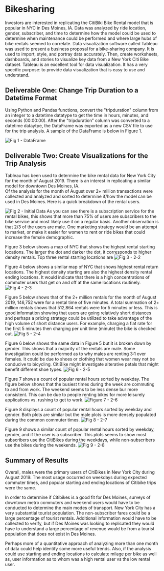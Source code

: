 # Bikesharing
Investors are interested in replicating the CitiBiki Bike Rental model that is popular in NYC in Des Moines, IA.  Data was analyzed by ride location, gender, subscriber, and time to determine how the model could be used to determine when maintenance could be performed and where large hubs of bike rentals seemed to correlate.
Data visualization software called Tableau was used to present a business proposal for a bike-sharing company. It is used to import, style, and portray data accurately. Then, create worksheets, dashboards, and stories to visualize key data from a New York Citi Bike dataset.
Tableau is an excellent tool for data visualization. It has a very specific purpose: to provide data visualization that is easy to use and understand. 

## Deliverable One: Change Trip Duration to a Datetime Format

Using Python and Pandas functions, convert the "tripduration" column from an integer to a datetime datatype to get the time in hours, minutes, and seconds (00:00:00). After the "tripduration" column was converted to a datetime dataytpe, the DataFrame was exported as a new CSV file to use for the trip analysis.  A sample of the DataFrame is below in Figure 1.

![Fig 1 - DataFrame](https://github.com/ASCHEET/Bikesharing/blob/main/Resources/Deliverable-1.png?raw=true)

## Deliverable Two: Create Visualizations for the Trip Analysis

Tableau has been used to determine the bike rental data for New York City for the month of August 2019.  There is an interest in replicating a similar model for downtown Des Moines, IA.  
Of the analysis for the month of August over 2+ million transactions were collected and analyzed and sorted to determine if/how the model can be used in Des Moines.  Here is a quick breakdown of the rental users.  


![Fig 2 - Initial Data](https://github.com/ASCHEET/Bikesharing/blob/main/Resources/2-1.png?raw=true)
As you can see there is a subscription service for the rental bikes, this shows that more than 75% of users are subscribers to the bike service and most likely use it on a regular basis.  Another observation is that 2/3 of the users are male.  One marketing strategy would be an attempt to market, or make it easier for women to rent or ride bikes that could increase the female demographic.

Figure 3 below shows a map of NYC that shows the highest rental starting locations.  The larger the dot and darker the dot, it corresponds to higher density rentals.  Top three rental starting locations are 
![Fig 3 - 2-2](https://github.com/ASCHEET/Bikesharing/blob/main/Resources/2-2.png?raw=true)

Figure 4 below shows a similar map of NYC that shows highest rental return locations.  The highest density starting are also the highest density rental ending locations.  It would indicate that there is a high concentrations of commuter users that get on and off at the same locations routinely.
![Fig 4 - 2-3](https://github.com/ASCHEET/Bikesharing/blob/main/Resources/2-3.png?raw=true)

Figure 5 below shows that of the 2+ million rentals for the month of August 2019, 146,752 were for a rental time of five minutes.  A total summation of 2+ million rentals shows that 512,864 rentals were for 5 minutes or less.  This is good information showing that users are going relatively short distances and perhaps a pricing strategy could be utilized to take advantage of the high volume of short distance users.  For example, charging a flat rate for the first 5 minutes then charging per unit time (minute) the bike is checked out.
![Fig 5 - 2-4](https://github.com/ASCHEET/Bikesharing/blob/main/Resources/2-4.png?raw=true)

Figure 6 below shows the same data in Figure 5 but it is broken down by gender.  This shows that a majority of the rentals are male.  Some investigation could be performed as to why males are renting 3:1 over females.  It could be due to shoes or clothing that women wear may not be conducive to bicycling.  CitiBike might investigate alterative petals that might benefit different shoe types.
![Fig 6 - 2-5](https://github.com/ASCHEET/Bikesharing/blob/main/Resources/2-5.png?raw=true)

Figure 7 shows a count of popular rental hours sorted by weekday.  The figure below shows that the busiest times during the week are commuting to and from work.  The weekend seems to be less dense bur more consistent.  This can be due to people renting bikes for more leisurely applications vs. rushing to get to work.
![Figure 7 - 2-6](https://github.com/ASCHEET/Bikesharing/blob/main/Resources/2-6.png?raw=true)

Figure 8 displays a count of popular rental hours sorted by weekday and gender.  Both plots are similar but the male plots is more densely populated during the common commuter times.
![Fig 8 - 2-7](https://github.com/ASCHEET/Bikesharing/blob/main/Resources/2-7.png?raw=true)

Figure 9 shows a similar count of popular rental hours sorted by weekday, gender, and if the user is a subscriber.  This plots seems to show most subscribers use the CitiBikes during the weekdays, while non-subscribers use the bikes during the weekends.
![Fig 9 - 2-8](https://github.com/ASCHEET/Bikesharing/blob/main/Resources/2-8.png?raw=true)


## Summary of Results
Overall, males were the primary users of CitiBikes in New York City during August 2019. The most usage occurred on weekdays during expected commuter times, and popular starting and ending locations of Citibike trips were the same. 

In order to determine if Citibikes is a good fit for Des Moines, surveys of downtown metro commuters and weekend users would have to be conducted to determine the main modes of transport. New York City has a very substantial tourist population.  The non-subscriber fares could be a large percentage of tourist rentals.  Additional information would have to be collected to verify, but if Des Moines was looking to replicated they would have to understand a large percentage of revenue would be from a tourist population that does not exist in Des Moines.

Perhaps more of a quantitative approach of analyzing more than one month of data could help identify some more useful trends.  Also, if the analysis could use starting and ending locations to calculate milage per bike as well as, user information as to whom was a high rental user vs the low rental user.

